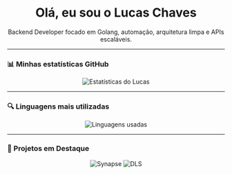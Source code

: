 <h1 align="center">Olá, eu sou o Lucas Chaves</h1>
<p align="center">Backend Developer focado em Golang, automação, arquitetura limpa e APIs escaláveis.</p>

---

### 📊 Minhas estatísticas GitHub

<p align="center">
  <img src="https://github-readme-stats-git-master-gothouts-projects.vercel.app/?username=gothout&show_icons=true&count_private=true&theme=radical" alt="Estatísticas do Lucas" />
</p>

---

### 🔍 Linguagens mais utilizadas

<p align="center">
  <img src="https://github-readme-stats-git-master-gothouts-projects.vercel.app/top-langs/?username=gothout&layout=compact&count_private=true&theme=radical" alt="Linguagens usadas" />
</p>

---

### 📌 Projetos em Destaque

<p align="center">
  <img src="https://github-readme-stats-git-master-gothouts-projects.vercel.app/pin/?username=gothout&repo=Synapse" alt="Synapse" />
  <img src="https://github-readme-stats-git-master-gothouts-projects.vercel.app/pin/?username=gothout&repo=DLS" alt="DLS" />
</p>
